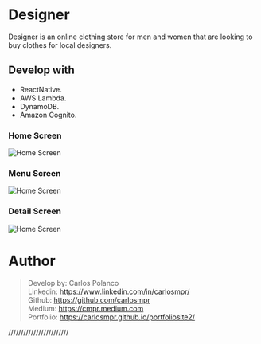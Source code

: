 # Designer

Designer is an online clothing store for men and women that are looking to buy clothes for local designers.

## Develop with
 - ReactNative.
 - AWS Lambda.
 - DynamoDB.
 - Amazon Cognito.
### Home Screen 
![Home Screen](https://imagesandstuff.s3.amazonaws.com/designer.png)

### Menu Screen 
![Home Screen](https://imagesandstuff.s3.amazonaws.com/designer2.png)


### Detail Screen 
![Home Screen](https://imagesandstuff.s3.amazonaws.com/designer3.png)


# Author
>Develop by: Carlos Polanco<br>
Linkedin: https://www.linkedin.com/in/carlosmpr/<br>
Github: https://github.com/carlosmpr<br>
Medium: https://cmpr.medium.com<br>
Portfolio: https://carlosmpr.github.io/portfoliosite2/

////////////////////////